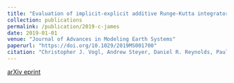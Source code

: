 ```yaml
---
title: "Evaluation of implicit-explicit additive Runge-Kutta integrators for the HOMME-NH dynamical core"
collection: publications
permalink: /publication/2019-c-james
date: 2019-01-01
venue: "Journal of Advances in Modeling Earth Systems"
paperurl: "https://doi.org/10.1029/2019MS001700"
citation: "Christopher J. Vogl, Andrew Steyer, Daniel R. Reynolds, Paul A. Ullrich and Carol S. Woodward. (2019). &quot;Evaluation of implicit-explicit additive Runge-Kutta integrators for the HOMME-NH dynamical core.&quot; <i>Journal of Advances in Modeling Earth Systems</i>, 11(12):4228-4244."
---
```


[arXiv eprint](https://arxiv.org/abs/1904.10115)
